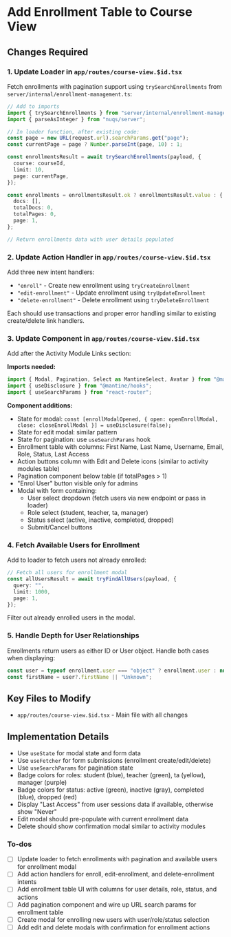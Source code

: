 <!-- 1b9140dd-d1c1-4248-9878-a96a1e662fb6 592cd7db-d456-4771-8617-8749fab5fae7 -->
# Add Enrollment Table to Course View

## Changes Required

### 1. Update Loader in `app/routes/course-view.$id.tsx`

Fetch enrollments with pagination support using `trySearchEnrollments` from `server/internal/enrollment-management.ts`:

```typescript
// Add to imports
import { trySearchEnrollments } from "server/internal/enrollment-management";
import { parseAsInteger } from "nuqs/server";

// In loader function, after existing code:
const page = new URL(request.url).searchParams.get("page");
const currentPage = page ? Number.parseInt(page, 10) : 1;

const enrollmentsResult = await trySearchEnrollments(payload, {
  course: courseId,
  limit: 10,
  page: currentPage,
});

const enrollments = enrollmentsResult.ok ? enrollmentsResult.value : {
  docs: [],
  totalDocs: 0,
  totalPages: 0,
  page: 1,
};

// Return enrollments data with user details populated
```

### 2. Update Action Handler in `app/routes/course-view.$id.tsx`

Add three new intent handlers:

- `"enroll"` - Create new enrollment using `tryCreateEnrollment`
- `"edit-enrollment"` - Update enrollment using `tryUpdateEnrollment`
- `"delete-enrollment"` - Delete enrollment using `tryDeleteEnrollment`

Each should use transactions and proper error handling similar to existing create/delete link handlers.

### 3. Update Component in `app/routes/course-view.$id.tsx`

Add after the Activity Module Links section:

**Imports needed:**

```typescript
import { Modal, Pagination, Select as MantineSelect, Avatar } from "@mantine/core";
import { useDisclosure } from "@mantine/hooks";
import { useSearchParams } from "react-router";
```

**Component additions:**

- State for modal: `const [enrollModalOpened, { open: openEnrollModal, close: closeEnrollModal }] = useDisclosure(false);`
- State for edit modal: similar pattern
- State for pagination: use `useSearchParams` hook
- Enrollment table with columns: First Name, Last Name, Username, Email, Role, Status, Last Access
- Action buttons column with Edit and Delete icons (similar to activity modules table)
- Pagination component below table (if totalPages > 1)
- "Enrol User" button visible only for admins
- Modal with form containing:
  - User select dropdown (fetch users via new endpoint or pass in loader)
  - Role select (student, teacher, ta, manager)
  - Status select (active, inactive, completed, dropped)
  - Submit/Cancel buttons

### 4. Fetch Available Users for Enrollment

Add to loader to fetch users not already enrolled:

```typescript
// Fetch all users for enrollment modal
const allUsersResult = await tryFindAllUsers(payload, {
  query: "",
  limit: 1000,
  page: 1,
});
```

Filter out already enrolled users in the modal.

### 5. Handle Depth for User Relationships

Enrollments return users as either ID or User object. Handle both cases when displaying:

```typescript
const user = typeof enrollment.user === "object" ? enrollment.user : null;
const firstName = user?.firstName || "Unknown";
```

## Key Files to Modify

- `app/routes/course-view.$id.tsx` - Main file with all changes

## Implementation Details

- Use `useState` for modal state and form data
- Use `useFetcher` for form submissions (enrollment create/edit/delete)
- Use `useSearchParams` for pagination state
- Badge colors for roles: student (blue), teacher (green), ta (yellow), manager (purple)
- Badge colors for status: active (green), inactive (gray), completed (blue), dropped (red)
- Display "Last Access" from user sessions data if available, otherwise show "Never"
- Edit modal should pre-populate with current enrollment data
- Delete should show confirmation modal similar to activity modules

### To-dos

- [ ] Update loader to fetch enrollments with pagination and available users for enrollment modal
- [ ] Add action handlers for enroll, edit-enrollment, and delete-enrollment intents
- [ ] Add enrollment table UI with columns for user details, role, status, and actions
- [ ] Add pagination component and wire up URL search params for enrollment table
- [ ] Create modal for enrolling new users with user/role/status selection
- [ ] Add edit and delete modals with confirmation for enrollment actions